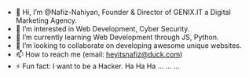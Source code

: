- 👋 Hi, I’m @Nafiz-Nahiyan, Founder & Director of GENIX.IT a Digital Marketing Agency.
- 👀 I’m interested in Web Development, Cyber Security.
- 🌱 I’m currently learning Web Development through JS, Python.
- 💞️ I’m looking to collaborate on developing awesome unique websites.
- 📫 How to reach me (email: heyitsnafiz@duck.com)
- ⚡ Fun fact: I want to be a Hacker. Ha Ha Ha ... ... ...

<!---
Nafiz-Nahiyan/Nafiz-Nahiyan is a ✨ special ✨ repository because its `README.md` (this file) appears on your GitHub profile.
You can click the Preview link to take a look at your changes.
--->
